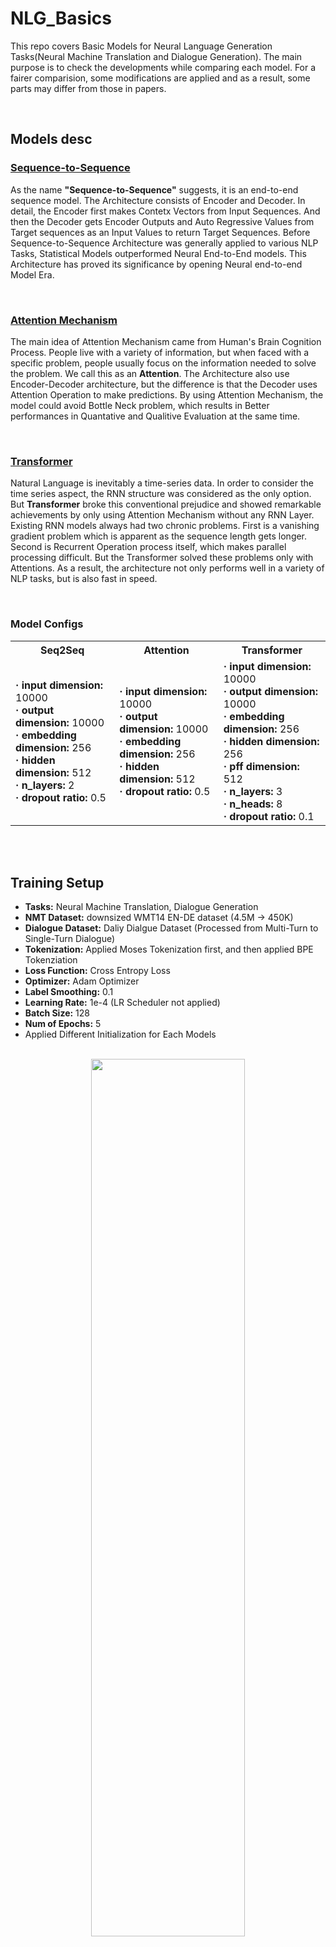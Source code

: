 # NLG_Basics
This repo covers Basic Models for Neural Language Generation Tasks(Neural Machine Translation and Dialogue Generation).
The main purpose is to check the developments while comparing each model.
For a fairer comparision, some modifications are applied and as a result, some parts may differ from those in papers.

<br>


## Models desc

### [Sequence-to-Sequence](https://arxiv.org/abs/1409.3215)
As the name **"Sequence-to-Sequence"** suggests, it is an end-to-end sequence model.
The Architecture consists of Encoder and Decoder. In detail, the Encoder first makes Contetx Vectors from Input Sequences. 
And then the Decoder gets Encoder Outputs and Auto Regressive Values from Target sequences as an Input Values to return Target Sequences.
Before Sequence-to-Sequence Architecture was generally applied to various NLP Tasks, Statistical Models outperformed Neural End-to-End models.
This Architecture has proved its significance by opening Neural end-to-end Model Era.

<br>

### [Attention Mechanism](https://arxiv.org/abs/1409.0473)
The main idea of Attention Mechanism came from Human's Brain Cognition Process.
People live with a variety of information, but when faced with a specific problem, people usually focus on the information needed to solve the problem. We call this as an **Attention**.
The Architecture also use Encoder-Decoder architecture, but the difference is that the Decoder uses Attention Operation to make predictions.
By using Attention Mechanism, the model could avoid Bottle Neck problem, which results in Better performances in Quantative and Qualitive Evaluation at the same time.

<br>


### [Transformer](https://arxiv.org/abs/1706.03762)
Natural Language is inevitably a time-series data. In order to consider the time series aspect, the RNN structure was considered as the only option.
But **Transformer** broke this conventional prejudice and showed remarkable achievements by only using Attention Mechanism without any RNN Layer.
Existing RNN models always had two chronic problems. First is a vanishing gradient problem which is apparent as the sequence length gets longer. Second is Recurrent Operation process itself, which makes parallel processing difficult.
But the Transformer solved these problems only with Attentions. As a result, the architecture not only performs well in a variety of NLP tasks, but is also fast in speed.

<br>

### Model Configs
<table>
  <tr>
    <th>Seq2Seq</th>
    <th>Attention</th>
    <th>Transformer</th>
  </tr>
  <tr>
    <td><strong> &centerdot; input dimension:</strong> 10000 <br> <strong> &centerdot; output dimension:</strong> 10000 <br> <strong> &centerdot; embedding dimension:</strong> 256 <br> <strong> &centerdot; hidden dimension:</strong> 512 <br> <strong> &centerdot; n_layers:</strong> 2 <br> <strong> &centerdot; dropout ratio:</strong> 0.5</td>
    <td><strong> &centerdot; input dimension:</strong> 10000 <br> <strong> &centerdot; output dimension:</strong> 10000 <br> <strong> &centerdot; embedding dimension:</strong> 256 <br> <strong> &centerdot; hidden dimension:</strong> 512 <br> <strong> &centerdot; dropout ratio:</strong> 0.5</td>
    <td><strong> &centerdot; input dimension:</strong> 10000 <br> <strong> &centerdot; output dimension:</strong> 10000 <br> <strong> &centerdot; embedding dimension:</strong> 256 <br> <strong> &centerdot; hidden dimension:</strong> 256 <br> <strong> &centerdot; pff dimension:</strong> 512 <br> <strong> &centerdot; n_layers:</strong> 3 <br> <strong> &centerdot; n_heads:</strong> 8 <br> <strong> &centerdot; dropout ratio:</strong> 0.1 </td>
  </tr>
</table>

<br>
<br>

## Training Setup

* **Tasks:** Neural Machine Translation, Dialogue Generation
* **NMT Dataset:** downsized WMT14 EN-DE dataset (4.5M -> 450K)
* **Dialogue Dataset:** Daliy Dialgue Dataset (Processed from Multi-Turn to Single-Turn Dialogue)
* **Tokenization:** Applied Moses Tokenization first, and then applied BPE Tokenziation
* **Loss Function:** Cross Entropy Loss
* **Optimizer:** Adam Optimizer
* **Label Smoothing:** 0.1
* **Learning Rate:** 1e-4 (LR Scheduler not applied)
* **Batch Size:** 128
* **Num of Epochs:** 5
* Applied Different Initialization for Each Models

<br>



<center>
  <img src="https://user-images.githubusercontent.com/71929682/168110116-374d3ac9-48d6-41e3-a2ce-d216f2e76422.png" width="70%" height="60%">
</center>


<br>
<br>

## How to Use
**First clone git repo in your env**
```
git clone https://github.com/moon23k/NMT_Basic
```

<br>

**Download and Process Dataset by the code below**
```
cd NMT_Basic
bash prepare_data.sh
```

<br>

**Train models with "train.py" file (scheduler is optional)**
```
python3 train.py -model ['seq2seq', 'attention', 'transformer'] -task ['translate', 'dialogue'] -scheduler ['constant', 'noam', 'cosine_annealing_warm', 'exponential', 'step']
```

<br>

**Test trained models with "test.py" file**
```
python3 test.py -model ['seq2seq', 'attention', 'transformer'] -task ['translate', 'dialogue']
```

<br>

**Test with user input sentence via trained models**
```
python3 inference.py -model ['seq2seq', 'attention', 'transformer'] -task ['translate', 'dialogue']
```


<br>
<br>


## Results

### NMT Task
**Expected BLEU Score** 
* Seq2Seq Model : About 10
* Seq2Seq with Attention Model : About 15
* Transformer Model : About 20

(The value based on the Best Performance posed on "paperswithcode" home page with wmt14 en-de dataset)

<br>

**Actual BLEU Score**
* Seq2Seq Model : 
* Seq2Seq with Attention Model : 
* Transformer Model : 

<br>

### Dialogue Generation Task


<br>
<br>

## Reference
* Sequence to Sequence Learning with Neural Networks
* Neural Machine Translation by Jointly Learning to Align and Translate
* Attention is all you need
